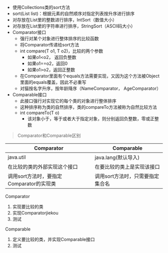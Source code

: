 - 使用Collections类的sort方法
- sort(List<T> list)：根据元素的自然顺序对指定列表按升序进行排序
- 对存放在List里的整数进行排序，IntSort（数值大小）
- 对存放在List里的字符串进行排序，StringSort（ASCII码大小）
- Comparator接口
  - 强行对某个对象进行整体排序的比较函数
  - 将Comparator传递给sort方法
  - int compare(T o1, T o2)，比较的两个参数
    - 如果o1<o2， 返回负整数
    - 如果o1==o2，返回0
    - 如果o1>o2，返回正整数
  - 在Comparator里面有个equals方法需要实现，又因为这个方法被Object里面的equals覆盖，因此不必重写
  - 对猫按名字升序，按年龄降序（NameComparator， AgeComparator）
- Comparable接口
  - 此接口强行对实现它的每个类的对象进行整体排序
  - 这种排序称为类的自然排序，类的compareTo方法被称为自然比较方法
  - int compareTo(T o)
    - 该对象小于，等于或者大于指定对象，则分别返回负整数，零或正整数



> Comparator和Comparable区别

| Comparator                               | Comparable                       |
| ---------------------------------------- | -------------------------------- |
| java.util                                | java.lang(默认导入)              |
| 在比较的类的外部实现这个接口             | 在要比较的类上是实现该接口       |
| 调用sort方法时，要指定Comparator的实现类 | 调用sort方法时，只需要指定集合名 |

Comparator

1. 实现要比较的类
2. 实现Comparatorjiekou
3. 测试

Comparable

1. 定义要比较的类，并实现Comparable接口
2. 测试